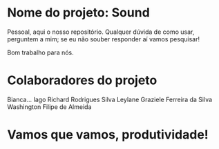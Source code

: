 # Nome do projeto: Sound

Pessoal, aqui o nosso repositório. Qualquer dúvida de como usar, perguntem a mim; se eu não souber responder aí vamos pesquisar!

Bom trabalho para nós.

# Colaboradores do projeto
Bianca...
Iago Richard Rodrigues Silva
Leylane Graziele Ferreira da Silva
Washington Filipe de Almeida



# Vamos que vamos, produtividade!
